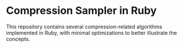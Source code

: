 # Compression Sampler in Ruby

This repository contains several compression-related algorithms implemented in Ruby, with minimal optimizations to better illustrate the concepts.
